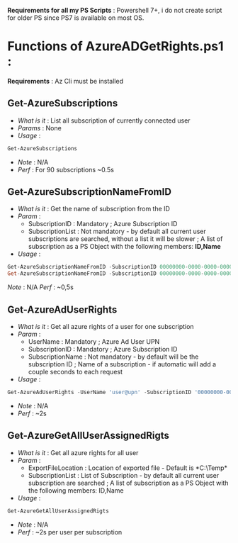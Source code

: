 **Requirements for all my PS Scripts** : Powershell 7+, i do not create script for older PS since PS7 is available on most OS.

# Functions of AzureADGetRights.ps1 :

**Requirements** : Az Cli must be installed

## Get-AzureSubscriptions
  * _What is it_ : List all subscription of currently connected user
  * _Params_ : None
  * _Usage_ : 
```powershell
Get-AzureSubscriptions
```
  * _Note_ : N/A
  * _Perf_ : For 90 subscriptions ~0.5s

## Get-AzureSubscriptionNameFromID
  * _What is it_ : Get the name of subscription from the ID
  * _Param_ :
    * SubscriptionID : Mandatory ; Azure Subscription ID
    * SubscriptionList : Not mandatory - by default all current user subscriptions are searched, without a list it will be slower ; A list of subscription as a PS Object with the following members: **ID,Name**
  * _Usage_ : 
```powershell
Get-AzureSubscriptionNameFromID -SubscriptionID 00000000-0000-0000-0000-000000000000
Get-AzureSubscriptionNameFromID -SubscriptionID 00000000-0000-0000-0000-000000000000 -SubscriptionList $SubscriptionListObj
```
  _Note_ : N/A
  _Perf_ : ~0,5s
    
## Get-AzureAdUserRights
  * _What is it_ : Get all azure rights of a user for one subscription
  * _Param_ :
    * UserName : Mandatory ; Azure Ad User UPN
    * SubscriptionID : Mandatory ; Azure Subscription ID
    * SubscriptionName : Not mandatory - by default will be the subscription ID ; Name of a subscription - if automatic will add a couple seconds to each request
  * _Usage_ :
```powershell
Get-AzureAdUserRights -UserName 'user@upn' -SubscriptionID '00000000-0000-0000-0000-000000000000' -SubscriptionName 'Subscription Name'
```
  * _Note_ : N/A
  * _Perf_ : ~2s
    
 ## Get-AzureGetAllUserAssignedRigts
  * _What is it_ : Get all azure rights for all user
  * _Param_ :
    * ExportFileLocation : Location of exported file - Default is *C:\Temp\*
    * SubscriptionList : List of Subscription - by default all current user subscription are searched ; A list of subscription as a PS Object with the following members: ID,Name
  * _Usage_ :
```powershell
Get-AzureGetAllUserAssignedRigts
```
  * _Note_ : N/A
  * _Perf_ : ~2s per user per subscription
